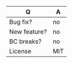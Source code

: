 | Q               | A
| --------------- | ---
| Bug fix?        | no|yes
| New feature?    | no|yes
| BC breaks?      | no|yes
| License         | MIT